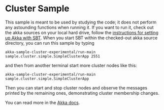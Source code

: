 Cluster Sample
==============

This sample is meant to be used by studying the code; it does not perform any
astounding functions when running it. If you want to run it, check out the akka
sources on your local hard drive, follow the [instructions for setting up Akka
with SBT](http://doc.akka.io/docs/akka/current/intro/getting-started.html).
When you start SBT within the checked-out akka source directory, you can run
this sample by typing

    akka-sample-cluster-experimental/run-main sample.cluster.simple.SimpleClusterApp 2551

and then from another terminal start more cluster nodes like this:

    akka-sample-cluster-experimental/run-main sample.cluster.simple.SimpleClusterApp

Then you can start and stop cluster nodes and observe the messages printed by
the remaining ones, demonstrating cluster membership changes.

You can read more in the [Akka docs](http://akka.io/docs).
